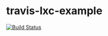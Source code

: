 # travis-lxc-example

[![Build Status](https://travis-ci.org/francma/travis-lxc-example.svg?branch=master)](https://travis-ci.org/francma/travis-lxc-example)
